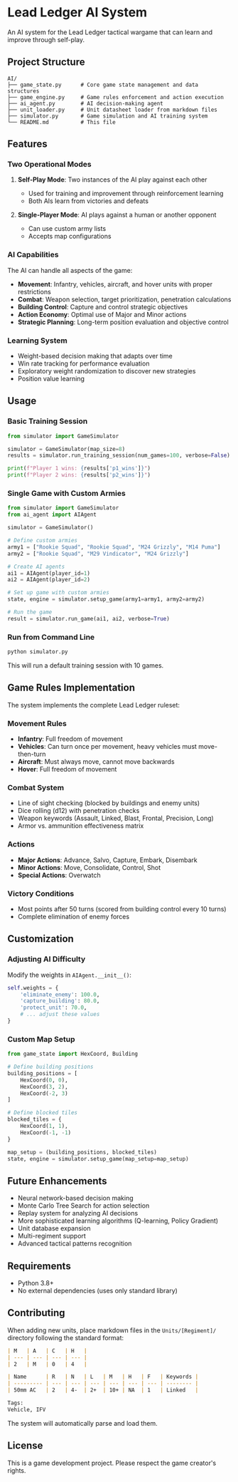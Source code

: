 # Lead Ledger AI System

An AI system for the Lead Ledger tactical wargame that can learn and improve through self-play.

## Project Structure

```
AI/
├── game_state.py      # Core game state management and data structures
├── game_engine.py     # Game rules enforcement and action execution
├── ai_agent.py        # AI decision-making agent
├── unit_loader.py     # Unit datasheet loader from markdown files
├── simulator.py       # Game simulation and AI training system
└── README.md          # This file
```

## Features

### Two Operational Modes

1. **Self-Play Mode**: Two instances of the AI play against each other
   - Used for training and improvement through reinforcement learning
   - Both AIs learn from victories and defeats
   
2. **Single-Player Mode**: AI plays against a human or another opponent
   - Can use custom army lists
   - Accepts map configurations

### AI Capabilities

The AI can handle all aspects of the game:
- **Movement**: Infantry, vehicles, aircraft, and hover units with proper restrictions
- **Combat**: Weapon selection, target prioritization, penetration calculations
- **Building Control**: Capture and control strategic objectives
- **Action Economy**: Optimal use of Major and Minor actions
- **Strategic Planning**: Long-term position evaluation and objective control

### Learning System

- Weight-based decision making that adapts over time
- Win rate tracking for performance evaluation
- Exploratory weight randomization to discover new strategies
- Position value learning

## Usage

### Basic Training Session

```python
from simulator import GameSimulator

simulator = GameSimulator(map_size=8)
results = simulator.run_training_session(num_games=100, verbose=False)

print(f"Player 1 wins: {results['p1_wins']}")
print(f"Player 2 wins: {results['p2_wins']}")
```

### Single Game with Custom Armies

```python
from simulator import GameSimulator
from ai_agent import AIAgent

simulator = GameSimulator()

# Define custom armies
army1 = ["Rookie Squad", "Rookie Squad", "M24 Grizzly", "M14 Puma"]
army2 = ["Rookie Squad", "M29 Vindicator", "M24 Grizzly"]

# Create AI agents
ai1 = AIAgent(player_id=1)
ai2 = AIAgent(player_id=2)

# Set up game with custom armies
state, engine = simulator.setup_game(army1=army1, army2=army2)

# Run the game
result = simulator.run_game(ai1, ai2, verbose=True)
```

### Run from Command Line

```bash
python simulator.py
```

This will run a default training session with 10 games.

## Game Rules Implementation

The system implements the complete Lead Ledger ruleset:

### Movement Rules
- **Infantry**: Full freedom of movement
- **Vehicles**: Can turn once per movement, heavy vehicles must move-then-turn
- **Aircraft**: Must always move, cannot move backwards
- **Hover**: Full freedom of movement

### Combat System
- Line of sight checking (blocked by buildings and enemy units)
- Dice rolling (d12) with penetration checks
- Weapon keywords (Assault, Linked, Blast, Frontal, Precision, Long)
- Armor vs. ammunition effectiveness matrix

### Actions
- **Major Actions**: Advance, Salvo, Capture, Embark, Disembark
- **Minor Actions**: Move, Consolidate, Control, Shot
- **Special Actions**: Overwatch

### Victory Conditions
- Most points after 50 turns (scored from building control every 10 turns)
- Complete elimination of enemy forces

## Customization

### Adjusting AI Difficulty

Modify the weights in `AIAgent.__init__()`:

```python
self.weights = {
    'eliminate_enemy': 100.0,
    'capture_building': 80.0,
    'protect_unit': 70.0,
    # ... adjust these values
}
```

### Custom Map Setup

```python
from game_state import HexCoord, Building

# Define building positions
building_positions = [
    HexCoord(0, 0),
    HexCoord(3, 2),
    HexCoord(-2, 3)
]

# Define blocked tiles
blocked_tiles = {
    HexCoord(1, 1),
    HexCoord(-1, -1)
}

map_setup = (building_positions, blocked_tiles)
state, engine = simulator.setup_game(map_setup=map_setup)
```

## Future Enhancements

- Neural network-based decision making
- Monte Carlo Tree Search for action selection
- Replay system for analyzing AI decisions
- More sophisticated learning algorithms (Q-learning, Policy Gradient)
- Unit database expansion
- Multi-regiment support
- Advanced tactical patterns recognition

## Requirements

- Python 3.8+
- No external dependencies (uses only standard library)

## Contributing

When adding new units, place markdown files in the `Units/[Regiment]/` directory following the standard format:

```markdown
| M   | A   | C   | H   |
| --- | --- | --- | --- |
| 2   | M   | 0   | 4   |

| Name      | R   | N   | L   | M   | H   | F   | Keywords |
| --------- | --- | --- | --- | --- | --- | --- | -------- |
| 50mm AC   | 2   | 4-  | 2+  | 10+ | NA  | 1   | Linked   |

Tags:
Vehicle, IFV
```

The system will automatically parse and load them.

## License

This is a game development project. Please respect the game creator's rights.
